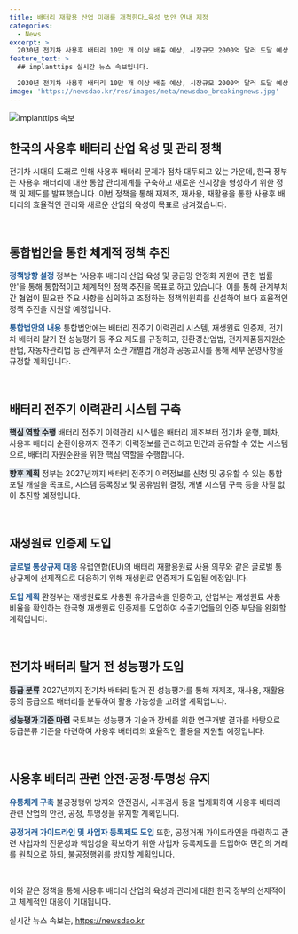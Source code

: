 ```yaml
---
title: 배터리 재활용 산업 미래를 개척한다…육성 법안 연내 제정
categories:
  - News
excerpt: >
  2030년 전기차 사용후 배터리 10만 개 이상 배출 예상, 시장규모 2000억 달러 도달 예상. 정부는 통합 관리체계 구축, 재제조·재사용 지원 및 EU 규제 대응 계획. 사용후 배터리 산업 육성을 위한 법·제도·인프라 구축 방안 발표. 통합법안 추진, 재생원료 인증제·배터리 성능평가 등 시스템 구축 목표. 2027년까지 성능평가 기준 마련, 안전·투명성 유통체계 구축 등 안전화 조치. 유용한 정보를 얻고 싶다면 사용후 배터리 관리체계와 규제 대응 방안 클릭!
feature_text: >
  ## implanttips 실시간 뉴스 속보입니다.

  2030년 전기차 사용후 배터리 10만 개 이상 배출 예상, 시장규모 2000억 달러 도달 예상. 정부는 통합 관리체계 구축, 재제조·재사용 지원 및 EU 규제 대응 계획. 사용후 배터리 산업 육성을 위한 법·제도·인프라 구축 방안 발표. 통합법안 추진, 재생원료 인증제·배터리 성능평가 등 시스템 구축 목표. 2027년까지 성능평가 기준 마련, 안전·투명성 유통체계 구축 등 안전화 조치. 유용한 정보를 얻고 싶다면 사용후 배터리 관리체계와 규제 대응 방안 클릭!
image: 'https://newsdao.kr/res/images/meta/newsdao_breakingnews.jpg'
---
```


<p><img src="https://newsdao.kr/res/images/meta/newsdao_breakingnews.jpg" alt="implanttips 속보" /></p>

<h2 data-ke-size="size26">한국의 사용후 배터리 산업 육성 및 관리 정책</h2>

<p>전기차 시대의 도래로 인해 사용후 배터리 문제가 점차 대두되고 있는 가운데, 한국 정부는 사용후 배터리에 대한 통합 관리체계를 구축하고 새로운 신시장을 형성하기 위한 정책 및 제도를 발표했습니다. 이번 정책을 통해 재제조, 재사용, 재활용을 통한 사용후 배터리의 효율적인 관리와 새로운 산업의 육성이 목표로 삼겨졌습니다.</p>

<p data-ke-size="size16">&nbsp;</p>

<h2 data-ke-size="size24">통합법안을 통한 체계적 정책 추진</h2>

<p><b><span style="color: #1a5490;">정책방향 설정</span></b>
정부는 '사용후 배터리 산업 육성 및 공급망 안정화 지원에 관한 법률안'을 통해 통합적이고 체계적인 정책 추진을 목표로 하고 있습니다. 이를 통해 관계부처 간 협업이 필요한 주요 사항을 심의하고 조정하는 정책위원회를 신설하여 보다 효율적인 정책 추진을 지원할 예정입니다.</p>

<p><b><span style="color: #1a5490;">통합법안의 내용</span></b>
통합법안에는 배터리 전주기 이력관리 시스템, 재생원료 인증제, 전기차 배터리 탈거 전 성능평가 등 주요 제도를 규정하고, 친환경산업법, 전자제품등자원순환법, 자동차관리법 등 관계부처 소관 개별법 개정과 공동고시를 통해 세부 운영사항을 규정할 계획입니다.</p>

<p data-ke-size="size16">&nbsp;</p>

<h2 data-ke-size="size24">배터리 전주기 이력관리 시스템 구축</h2>

<p><b><span style="background-color: #21538527;">핵심 역할 수행</span></b>
배터리 전주기 이력관리 시스템은 배터리 제조부터 전기차 운행, 폐차, 사용후 배터리 순환이용까지 전주기 이력정보를 관리하고 민간과 공유할 수 있는 시스템으로, 배터리 자원순환을 위한 핵심 역할을 수행합니다.</p>

<p><b><span style="background-color: #21538527;">향후 계획</span></b>
정부는 2027년까지 배터리 전주기 이력정보를 신청 및 공유할 수 있는 통합포털 개설을 목표로, 시스템 등록정보 및 공유범위 결정, 개별 시스템 구축 등을 차질 없이 추진할 예정입니다.</p>

<p data-ke-size="size16">&nbsp;</p>

<h2 data-ke-size="size24">재생원료 인증제 도입</h2>

<p><b><span style="color: #1a5490;">글로벌 통상규제 대응</span></b>
유럽연합(EU)의 배터리 재활용원료 사용 의무와 같은 글로벌 통상규제에 선제적으로 대응하기 위해 재생원료 인증제가 도입될 예정입니다.</p>

<p><b><span style="color: #1a5490;">도입 계획</span></b>
환경부는 재생원료로 사용된 유가금속을 인증하고, 산업부는 재생원료 사용 비율을 확인하는 한국형 재생원료 인증제를 도입하여 수출기업들의 인증 부담을 완화할 계획입니다.</p>

<p data-ke-size="size16">&nbsp;</p>

<h2 data-ke-size="size24">전기차 배터리 탈거 전 성능평가 도입</h2>

<p><b><span style="background-color: #21538527;">등급 분류</span></b>
2027년까지 전기차 배터리 탈거 전 성능평가를 통해 재제조, 재사용, 재활용 등의 등급으로 배터리를 분류하여 활용 가능성을 고려할 계획입니다.</p>

<p><b><span style="background-color: #21538527;">성능평가 기준 마련</span></b>
국토부는 성능평가 기술과 장비를 위한 연구개발 결과를 바탕으로 등급분류 기준을 마련하여 사용후 배터리의 효율적인 활용을 지원할 예정입니다.</p>

<p data-ke-size="size16">&nbsp;</p>

<h2 data-ke-size="size24">사용후 배터리 관련 안전·공정·투명성 유지</h2>

<p><b><span style="color: #1a5490;">유통체계 구축</span></b>
불공정행위 방지와 안전검사, 사후검사 등을 법제화하여 사용후 배터리 관련 산업의 안전, 공정, 투명성을 유지할 계획입니다.</p>

<p><b><span style="color: #1a5490;">공정거래 가이드라인 및 사업자 등록제도 도입</span></b>
또한, 공정거래 가이드라인을 마련하고 관련 사업자의 전문성과 책임성을 확보하기 위한 사업자 등록제도를 도입하여 민간의 거래를 원칙으로 하되, 불공정행위를 방지할 계획입니다.</p>

<p data-ke-size="size16">&nbsp;</p>

<p>이와 같은 정책을 통해 사용후 배터리 산업의 육성과 관리에 대한 한국 정부의 선제적이고 체계적인 대응이 기대됩니다.</p>
실시간 뉴스 속보는, <a href="https://newsdao.kr" rel="dofollow">https://newsdao.kr</a>


